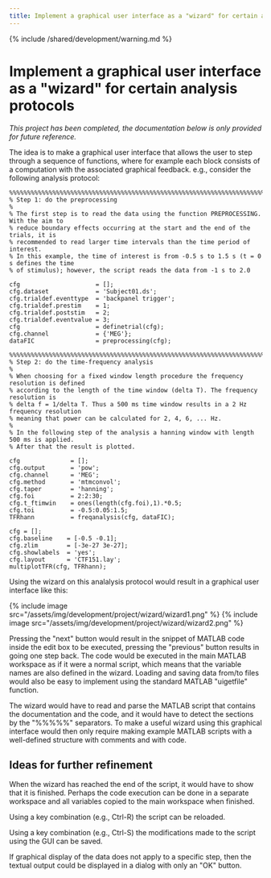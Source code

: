 ```yaml
---
title: Implement a graphical user interface as a "wizard" for certain analysis protocols
---
```


{% include /shared/development/warning.md %}

# Implement a graphical user interface as a "wizard" for certain analysis protocols

_This project has been completed, the documentation below is only provided for future reference._

The idea is to make a graphical user interface that allows the user to step through a sequence of functions, where for example each block consists of a computation with the associated graphical feedback. e.g., consider the following analysis protocol:

    %%%%%%%%%%%%%%%%%%%%%%%%%%%%%%%%%%%%%%%%%%%%%%%%%%%%%%%%%%%%%%%%%%%%%%%%%%%%%%%%%%%%%%%%
    % Step 1: do the preprocessing
    %
    % The first step is to read the data using the function PREPROCESSING. With the aim to
    % reduce boundary effects occurring at the start and the end of the trials, it is
    % recommended to read larger time intervals than the time period of interest.
    % In this example, the time of interest is from -0.5 s to 1.5 s (t = 0 s defines the time
    % of stimulus); however, the script reads the data from -1 s to 2.0

    cfg                     = [];
    cfg.dataset             = 'Subject01.ds';
    cfg.trialdef.eventtype  = 'backpanel trigger';
    cfg.trialdef.prestim    = 1;
    cfg.trialdef.poststim   = 2;
    cfg.trialdef.eventvalue = 3;
    cfg                     = definetrial(cfg);
    cfg.channel             = {'MEG'};
    dataFIC                 = preprocessing(cfg);

    %%%%%%%%%%%%%%%%%%%%%%%%%%%%%%%%%%%%%%%%%%%%%%%%%%%%%%%%%%%%%%%%%%%%%%%%%%%%%%%%%%%%%%%%
    % Step 2: do the time-frequency analysis
    %
    % When choosing for a fixed window length procedure the frequency resolution is defined
    % according to the length of the time window (delta T). The frequency resolution is
    % delta f = 1/delta T. Thus a 500 ms time window results in a 2 Hz frequency resolution
    % meaning that power can be calculated for 2, 4, 6, ... Hz.
    %
    % In the following step of the analysis a hanning window with length 500 ms is applied.
    % After that the result is plotted.

    cfg              = [];
    cfg.output       = 'pow';
    cfg.channel      = 'MEG';
    cfg.method       = 'mtmconvol';
    cfg.taper        = 'hanning';
    cfg.foi          = 2:2:30;
    cfg.t_ftimwin    = ones(length(cfg.foi),1).*0.5;
    cfg.toi          = -0.5:0.05:1.5;
    TFRhann          = freqanalysis(cfg, dataFIC);

    cfg = [];
    cfg.baseline    = [-0.5 -0.1];
    cfg.zlim        = [-3e-27 3e-27];
    cfg.showlabels  = 'yes';
    cfg.layout      = 'CTF151.lay';
    multiplotTFR(cfg, TFRhann);

Using the wizard on this analalysis protocol would result in a graphical user interface like this:

{% include image src="/assets/img/development/project/wizard/wizard1.png" %}
{% include image src="/assets/img/development/project/wizard/wizard2.png" %}

Pressing the "next" button would result in the snippet of MATLAB code inside the edit box to be executed, pressing the "previous" button results in going one step back. The code would be executed in the main MATLAB workspace as if it were a normal script, which means that the variable names are also defined in the wizard. Loading and saving data from/to files would also be easy to implement using the standard MATLAB "uigetfile" function.

The wizard would have to read and parse the MATLAB script that contains the documentation and the code, and it would have to detect the sections by the "%%%%%" separators. To make a useful wizard using this graphical interface would then only require making example MATLAB scripts with a well-defined structure with comments and with code.

## Ideas for further refinement

When the wizard has reached the end of the script, it would have to show that it is finished. Perhaps the code execution can be done in a separate workspace and all variables copied to the main workspace when finished.

Using a key combination (e.g., Ctrl-R) the script can be reloaded.

Using a key combination (e.g., Ctrl-S) the modifications made to the script using the GUI can be saved.

If graphical display of the data does not apply to a specific step, then the textual output could be displayed in a dialog with only an "OK" button.
